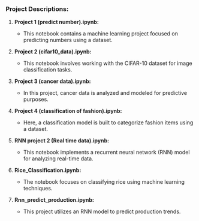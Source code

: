 ### Project Descriptions:

1. **Project 1 (predict number).ipynb:**
   - This notebook contains a machine learning project focused on predicting numbers using a dataset.
   
2. **Project 2 (cifar10_data).ipynb:**
   - This notebook involves working with the CIFAR-10 dataset for image classification tasks.

3. **Project 3 (cancer data).ipynb:**
   - In this project, cancer data is analyzed and modeled for predictive purposes.

4. **Project 4 (classification of fashion).ipynb:**
   - Here, a classification model is built to categorize fashion items using a dataset.

5. **RNN project 2 (Real time data).ipynb:**
   - This notebook implements a recurrent neural network (RNN) model for analyzing real-time data.

6. **Rice_Classification.ipynb:**
   - The notebook focuses on classifying rice using machine learning techniques.

7. **Rnn_predict_production.ipynb:**
   - This project utilizes an RNN model to predict production trends.
